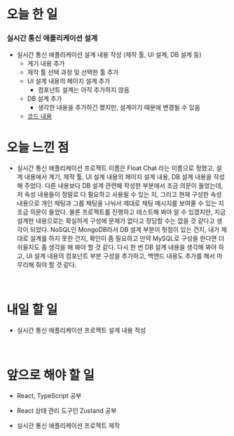 # 오늘 한 일

### 실시간 통신 애플리케이션 설계

- 실시간 통신 애플리케이션 설계 내용 작성 (제작 툴, UI 설계, DB 설계 등)
  - 계기 내용 추가
  - 제작 툴 선택 과정 및 선택한 툴 추가
  - UI 설계 내용의 페이지 설계 추가
    - 컴포넌트 설계는 아직 추가하지 않음
  - DB 설계 추가
    - 생각한 내용을 추가하긴 했지만, 설계이기 때문에 변경될 수 있음
  - [코드 내용](https://github.com/jeongsangtae/TIL/commit/179e623f503b349ca30f4e1bd68d10e11dcc0ef2)

# 오늘 느낀 점

- 실시간 통신 애플리케이션 프로젝트 이름은 Float Chat 라는 이름으로 정했고, 설계 내용에서 계기, 제작 툴, UI 설계 내용의 페이지 설계 내용, DB 설계 내용을 작성해 주었다. 다른 내용보다 DB 설계 관련해 작성한 부분에서 조금 의문이 들었는데, 저 속성 내용들이 정말로 다 필요하고 사용될 수 있는 지, 그리고 현재 구성한 속성 내용으로 개인 채팅과 그룹 채팅을 나눠서 제대로 채팅 메시지를 보여줄 수 있는 지 조금 의문이 들었다. 물론 프로젝트를 진행하고 테스트해 봐야 알 수 있겠지만, 지금 설계한 내용으로는 확실하게 구성에 문제가 없다고 장담할 수는 없을 것 같다고 생각이 되었다. NoSQL인 MongoDB라서 DB 설계 부분이 헛점이 있는 건지, 내가 제대로 설계를 하지 못한 건지, 확인이 좀 필요하고 만약 MySQL로 구성을 한다면 더 쉬울지도 좀 생각을 해 봐야 할 것 같다. 다시 한 번 DB 설계 내용을 생각해 봐야 하고, UI 설계 내용의 컴포넌트 부분 구성을 추가하고, 백엔드 내용도 추가를 해서 마무리해 줘야 할 것 같다.

<br />

# 내일 할 일

- 실시간 통신 애플리케이션 프로젝트 설계 내용 작성

<br />

# 앞으로 해야 할 일

- React, TypeScript 공부

- React 상태 관리 도구인 Zustand 공부

- 실시간 통신 애플리케이션 프로젝트 제작
